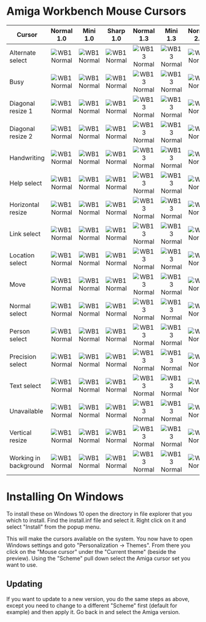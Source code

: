 # Amiga Workbench Mouse Cursors

|Cursor                 | Normal 1.0                                            | Mini 1.0                                                  | Sharp 1.0                                             | Normal 1.3                                                | Mini 1.3                                                  | Normal 2.0                                            | Mini 2.0                                                  |
|---                    | :---:                                                 | :---:                                                     | :---:                                                 | :---:                                                     | :---:                                                     | :---:                                                 | :---:                                                     |
| Alternate select      | ![WB1 Normal](WB1.0-Normal/amiga_wb1_alter.cur)       |![WB1 Normal](WB1.0-Mini/amiga_wb1_mini_alter.cur)         |![WB1 Normal](WB1.0-Sharp/amiga_wb1_alter.cur)         | ![WB13 Normal](WB1.3-Normal/amiga_wb13_alter.cur)         |![WB13 Normal](WB1.3-Mini/amiga_wb13_mini_alter.cur)       | ![WB2 Normal](WB2.0-Normal/amiga_wb2_alter.cur)       |![WB2 Normal](WB2.0-Mini/amiga_wb2_mini_alter.cur)         |
| Busy                  | ![WB1 Normal](WB1.0-Normal/amiga_wb1_busy.cur)        |![WB1 Normal](WB1.0-Mini/amiga_wb1_mini_busy.cur)          |![WB1 Normal](WB1.0-Sharp/amiga_wb1_busy.cur)          | ![WB13 Normal](WB1.3-Normal/amiga_wb13_busy.cur)          |![WB13 Normal](WB1.3-Mini/amiga_wb13_mini_busy.cur)        | ![WB2 Normal](WB2.0-Normal/amiga_wb2_busy.cur)        |![WB2 Normal](WB2.0-Mini/amiga_wb2_mini_busy.cur)          |
| Diagonal resize 1     | ![WB1 Normal](WB1.0-Normal/amiga_wb1_diagonal1.cur)   |![WB1 Normal](WB1.0-Mini/amiga_wb1_mini_diagonal1.cur)     |![WB1 Normal](WB1.0-Sharp/amiga_wb1_diagonal1.cur)     | ![WB13 Normal](WB1.3-Normal/amiga_wb13_diagonal1.cur)     |![WB13 Normal](WB1.3-Mini/amiga_wb13_mini_diagonal1.cur)   | ![WB2 Normal](WB2.0-Normal/amiga_wb2_diagonal1.cur)   |![WB2 Normal](WB2.0-Mini/amiga_wb2_mini_diagonal1.cur)     |
| Diagonal resize 2     | ![WB1 Normal](WB1.0-Normal/amiga_wb1_diagonal2.cur)   |![WB1 Normal](WB1.0-Mini/amiga_wb1_mini_diagonal2.cur)     |![WB1 Normal](WB1.0-Sharp/amiga_wb1_diagonal2.cur)     | ![WB13 Normal](WB1.3-Normal/amiga_wb13_diagonal2.cur)     |![WB13 Normal](WB1.3-Mini/amiga_wb13_mini_diagonal2.cur)   | ![WB2 Normal](WB2.0-Normal/amiga_wb2_diagonal2.cur)   |![WB2 Normal](WB2.0-Mini/amiga_wb2_mini_diagonal2.cur)     |
| Handwriting           | ![WB1 Normal](WB1.0-Normal/amiga_wb1_handwriting.cur) |![WB1 Normal](WB1.0-Mini/amiga_wb1_mini_handwriting.cur)   |![WB1 Normal](WB1.0-Sharp/amiga_wb1_handwriting.cur)   | ![WB13 Normal](WB1.3-Normal/amiga_wb13_handwriting.cur)   |![WB13 Normal](WB1.3-Mini/amiga_wb13_mini_handwriting.cur) | ![WB2 Normal](WB2.0-Normal/amiga_wb2_handwriting.cur) |![WB2 Normal](WB2.0-Mini/amiga_wb2_mini_handwriting.cur)   |
| Help select           | ![WB1 Normal](WB1.0-Normal/amiga_wb1_help.cur)        |![WB1 Normal](WB1.0-Mini/amiga_wb1_mini_help.cur)          |![WB1 Normal](WB1.0-Sharp/amiga_wb1_help.cur)          | ![WB13 Normal](WB1.3-Normal/amiga_wb13_help.cur)          |![WB13 Normal](WB1.3-Mini/amiga_wb13_mini_help.cur)        | ![WB2 Normal](WB2.0-Normal/amiga_wb2_help.cur)        |![WB2 Normal](WB2.0-Mini/amiga_wb2_mini_help.cur)          |
| Horizontal resize     | ![WB1 Normal](WB1.0-Normal/amiga_wb1_horizontal.cur)  |![WB1 Normal](WB1.0-Mini/amiga_wb1_mini_horizontal.cur)    |![WB1 Normal](WB1.0-Sharp/amiga_wb1_horizontal.cur)    | ![WB13 Normal](WB1.3-Normal/amiga_wb13_horizontal.cur)    |![WB13 Normal](WB1.3-Mini/amiga_wb13_mini_horizontal.cur)  | ![WB2 Normal](WB2.0-Normal/amiga_wb2_horizontal.cur)  |![WB2 Normal](WB2.0-Mini/amiga_wb2_mini_horizontal.cur)    |
| Link select           | ![WB1 Normal](WB1.0-Normal/amiga_wb1_link.cur)        |![WB1 Normal](WB1.0-Mini/amiga_wb1_mini_link.cur)          |![WB1 Normal](WB1.0-Sharp/amiga_wb1_link.cur)          | ![WB13 Normal](WB1.3-Normal/amiga_wb13_link.cur)          |![WB13 Normal](WB1.3-Mini/amiga_wb13_mini_link.cur)        | ![WB2 Normal](WB2.0-Normal/amiga_wb2_link.cur)        |![WB2 Normal](WB2.0-Mini/amiga_wb2_mini_link.cur)          |
| Location select       | ![WB1 Normal](WB1.0-Normal/amiga_wb1_location.cur)    |![WB1 Normal](WB1.0-Mini/amiga_wb1_mini_location.cur)      |![WB1 Normal](WB1.0-Sharp/amiga_wb1_location.cur)      | ![WB13 Normal](WB1.3-Normal/amiga_wb13_location.cur)      |![WB13 Normal](WB1.3-Mini/amiga_wb13_mini_location.cur)    | ![WB2 Normal](WB2.0-Normal/amiga_wb2_location.cur)    |![WB2 Normal](WB2.0-Mini/amiga_wb2_mini_location.cur)      |
| Move                  | ![WB1 Normal](WB1.0-Normal/amiga_wb1_move.cur)        |![WB1 Normal](WB1.0-Mini/amiga_wb1_mini_move.cur)          |![WB1 Normal](WB1.0-Sharp/amiga_wb1_move.cur)          | ![WB13 Normal](WB1.3-Normal/amiga_wb13_move.cur)          |![WB13 Normal](WB1.3-Mini/amiga_wb13_mini_move.cur)        | ![WB2 Normal](WB2.0-Normal/amiga_wb2_move.cur)        |![WB2 Normal](WB2.0-Mini/amiga_wb2_mini_move.cur)          |
| Normal select         | ![WB1 Normal](WB1.0-Normal/amiga_wb1_normal.cur)      |![WB1 Normal](WB1.0-Mini/amiga_wb1_mini_normal.cur)        |![WB1 Normal](WB1.0-Sharp/amiga_wb1_normal.cur)        | ![WB13 Normal](WB1.3-Normal/amiga_wb13_normal.cur)        |![WB13 Normal](WB1.3-Mini/amiga_wb13_mini_normal.cur)      | ![WB2 Normal](WB2.0-Normal/amiga_wb2_normal.cur)      |![WB2 Normal](WB2.0-Mini/amiga_wb2_mini_normal.cur)        |
| Person select         | ![WB1 Normal](WB1.0-Normal/amiga_wb1_person.cur)      |![WB1 Normal](WB1.0-Mini/amiga_wb1_mini_person.cur)        |![WB1 Normal](WB1.0-Sharp/amiga_wb1_person.cur)        | ![WB13 Normal](WB1.3-Normal/amiga_wb13_person.cur)        |![WB13 Normal](WB1.3-Mini/amiga_wb13_mini_person.cur)      | ![WB2 Normal](WB2.0-Normal/amiga_wb2_person.cur)      |![WB2 Normal](WB2.0-Mini/amiga_wb2_mini_person.cur)        |
| Precision select      | ![WB1 Normal](WB1.0-Normal/amiga_wb1_precision.cur)   |![WB1 Normal](WB1.0-Mini/amiga_wb1_mini_precision.cur)     |![WB1 Normal](WB1.0-Sharp/amiga_wb1_precision.cur)     | ![WB13 Normal](WB1.3-Normal/amiga_wb13_precision.cur)     |![WB13 Normal](WB1.3-Mini/amiga_wb13_mini_precision.cur)   | ![WB2 Normal](WB2.0-Normal/amiga_wb2_precision.cur)   |![WB2 Normal](WB2.0-Mini/amiga_wb2_mini_precision.cur)     |
| Text select           | ![WB1 Normal](WB1.0-Normal/amiga_wb1_text.cur)        |![WB1 Normal](WB1.0-Mini/amiga_wb1_mini_text.cur)          |![WB1 Normal](WB1.0-Sharp/amiga_wb1_text.cur)          | ![WB13 Normal](WB1.3-Normal/amiga_wb13_text.cur)          |![WB13 Normal](WB1.3-Mini/amiga_wb13_mini_text.cur)        | ![WB2 Normal](WB2.0-Normal/amiga_wb2_text.cur)        |![WB2 Normal](WB2.0-Mini/amiga_wb2_mini_text.cur)          |
| Unavailable           | ![WB1 Normal](WB1.0-Normal/amiga_wb1_unavailable.cur) |![WB1 Normal](WB1.0-Mini/amiga_wb1_mini_unavailable.cur)   |![WB1 Normal](WB1.0-Sharp/amiga_wb1_unavailable.cur)   | ![WB13 Normal](WB1.3-Normal/amiga_wb13_unavailable.cur)   |![WB13 Normal](WB1.3-Mini/amiga_wb13_mini_unavailable.cur) | ![WB2 Normal](WB2.0-Normal/amiga_wb2_unavailable.cur) |![WB2 Normal](WB2.0-Mini/amiga_wb2_mini_unavailable.cur)   |
| Vertical resize       | ![WB1 Normal](WB1.0-Normal/amiga_wb1_vertical.cur)    |![WB1 Normal](WB1.0-Mini/amiga_wb1_mini_vertical.cur)      |![WB1 Normal](WB1.0-Sharp/amiga_wb1_vertical.cur)      | ![WB13 Normal](WB1.3-Normal/amiga_wb13_vertical.cur)      |![WB13 Normal](WB1.3-Mini/amiga_wb13_mini_vertical.cur)    | ![WB2 Normal](WB2.0-Normal/amiga_wb2_vertical.cur)    |![WB2 Normal](WB2.0-Mini/amiga_wb2_mini_vertical.cur)      |
| Working in background | ![WB1 Normal](WB1.0-Normal/amiga_wb1_work.cur)        |![WB1 Normal](WB1.0-Mini/amiga_wb1_mini_work.cur)          |![WB1 Normal](WB1.0-Sharp/amiga_wb1_work.cur)          | ![WB13 Normal](WB1.3-Normal/amiga_wb13_work.cur)          |![WB13 Normal](WB1.3-Mini/amiga_wb13_mini_work.cur)        | ![WB2 Normal](WB2.0-Normal/amiga_wb2_work.cur)        |![WB2 Normal](WB2.0-Mini/amiga_wb2_mini_work.cur)          |

# Installing On Windows
To install these on Windows 10 open the directory in file explorer that you
which to install.  Find the install.inf file and select it.  Right click on it
and select "Install" from the popup menu.

This will make the cursors available on the system.  You now have to open
Windows settings and goto "Personalization -> Themes".  From there you click on
the "Mouse cursor" under the "Current theme" (beside the preview).  Using the
"Scheme" pull down select the Amiga cursor set you want to use.

## Updating
If you want to update to a new version, you do the same steps as above, except
you need to change to a different "Scheme" first (default for example) and then apply it. Go back in
and select the Amiga version.
